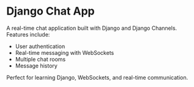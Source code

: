# Django Chat App

A real-time chat application built with Django and Django Channels. Features include:
- User authentication
- Real-time messaging with WebSockets
- Multiple chat rooms
- Message history

Perfect for learning Django, WebSockets, and real-time communication.
